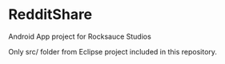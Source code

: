 RedditShare
===========

Android App project for Rocksauce Studios

Only src/ folder from Eclipse project included in this repository.
